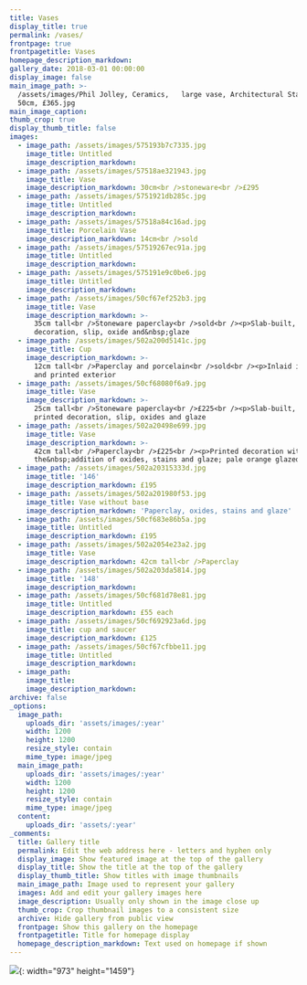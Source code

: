 ```yaml
---
title: Vases
display_title: true
permalink: /vases/
frontpage: true
frontpagetitle: Vases
homepage_description_markdown:
gallery_date: 2018-03-01 00:00:00
display_image: false
main_image_path: >-
  /assets/images/Phil Jolley, Ceramics,   large vase, Architectural Stamps,
  50cm, £365.jpg
main_image_caption:
thumb_crop: true
display_thumb_title: false
images:
  - image_path: /assets/images/575193b7c7335.jpg
    image_title: Untitled
    image_description_markdown:
  - image_path: /assets/images/57518ae321943.jpg
    image_title: Vase
    image_description_markdown: 30cm<br />stoneware<br />£295
  - image_path: /assets/images/5751921db285c.jpg
    image_title: Untitled
    image_description_markdown:
  - image_path: /assets/images/57518a84c16ad.jpg
    image_title: Porcelain Vase
    image_description_markdown: 14cm<br />sold
  - image_path: /assets/images/57519267ec91a.jpg
    image_title: Untitled
    image_description_markdown:
  - image_path: /assets/images/575191e9c0be6.jpg
    image_title: Untitled
    image_description_markdown:
  - image_path: /assets/images/50cf67ef252b3.jpg
    image_title: Vase
    image_description_markdown: >-
      35cm tall<br />Stoneware paperclay<br />sold<br /><p>Slab-built, printed
      decoration, slip, oxide and&nbsp;glaze
  - image_path: /assets/images/502a200d5141c.jpg
    image_title: Cup
    image_description_markdown: >-
      12cm tall<br />Paperclay and porcelain<br />sold<br /><p>Inlaid interior
      and printed exterior
  - image_path: /assets/images/50cf68080f6a9.jpg
    image_title: Vase
    image_description_markdown: >-
      25cm tall<br />Stoneware paperclay<br />£225<br /><p>Slab-built, inlay and
      printed decoration, slip, oxides and glaze
  - image_path: /assets/images/502a20498e699.jpg
    image_title: Vase
    image_description_markdown: >-
      42cm tall<br />Paperclay<br />£225<br /><p>Printed decoration with
      the&nbsp;addition of oxides, stains and glaze; pale orange glazed interior
  - image_path: /assets/images/502a20315333d.jpg
    image_title: '146'
    image_description_markdown: £195
  - image_path: /assets/images/502a201980f53.jpg
    image_title: Vase without base
    image_description_markdown: 'Paperclay, oxides, stains and glaze'
  - image_path: /assets/images/50cf683e86b5a.jpg
    image_title: Untitled
    image_description_markdown: £195
  - image_path: /assets/images/502a2054e23a2.jpg
    image_title: Vase
    image_description_markdown: 42cm tall<br />Paperclay
  - image_path: /assets/images/502a203da5814.jpg
    image_title: '148'
    image_description_markdown:
  - image_path: /assets/images/50cf681d78e81.jpg
    image_title: Untitled
    image_description_markdown: £55 each
  - image_path: /assets/images/50cf692923a6d.jpg
    image_title: cup and saucer
    image_description_markdown: £125
  - image_path: /assets/images/50cf67cfbbe11.jpg
    image_title: Untitled
    image_description_markdown:
  - image_path:
    image_title:
    image_description_markdown:
archive: false
_options:
  image_path:
    uploads_dir: 'assets/images/:year'
    width: 1200
    height: 1200
    resize_style: contain
    mime_type: image/jpeg
  main_image_path:
    uploads_dir: 'assets/images/:year'
    width: 1200
    height: 1200
    resize_style: contain
    mime_type: image/jpeg
  content:
    uploads_dir: 'assets/:year'
_comments:
  title: Gallery title
  permalink: Edit the web address here - letters and hyphen only
  display_image: Show featured image at the top of the gallery
  display_title: Show the title at the top of the gallery
  display_thumb_title: Show titles with image thumbnails
  main_image_path: Image used to represent your gallery
  images: Add and edit your gallery images here
  image_description: Usually only shown in the image close up
  thumb_crop: Crop thumbnail images to a consistent size
  archive: Hide gallery from public view
  frontpage: Show this gallery on the homepage
  frontpagetitle: Title for homepage display
  homepage_description_markdown: Text used on homepage if shown
---
```


![](/assets/2020/phil-jolley-ceramics-large-vase-architectural-stamps-50cm-£365.jpg){: width="973" height="1459"}